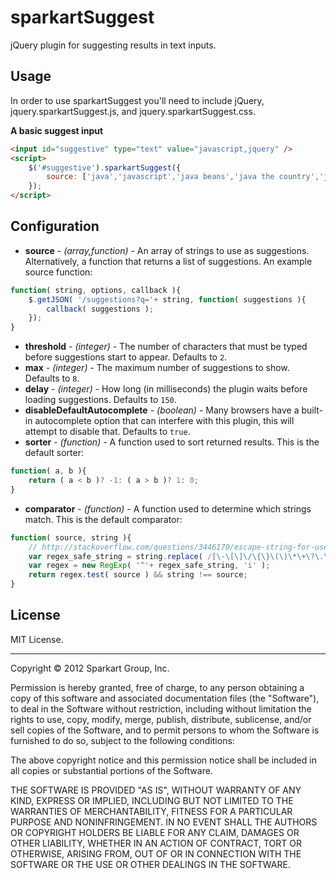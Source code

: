 # sparkartSuggest

jQuery plugin for suggesting results in text inputs.

## Usage

In order to use sparkartSuggest you'll need to include jQuery, jquery.sparkartSuggest.js, and jquery.sparkartSuggest.css.

**A basic suggest input**

```html
<input id="suggestive" type="text" value="javascript,jquery" />
<script>
	$('#suggestive').sparkartSuggest({
		source: ['java','javascript','java beans','java the country','java strikes back']
	});
</script>
```

## Configuration

* **source** - *(array,function)* - An array of strings to use as suggestions. Alternatively, a function that returns a list of suggestions. An example source function:

```javascript
function( string, options, callback ){
	$.getJSON( '/suggestions?q='+ string, function( suggestions ){
		callback( suggestions );
	});
}
```
* **threshold** - *(integer)* - The number of characters that must be typed before suggestions start to appear. Defaults to `2`.
* **max** - *(integer)* - The maximum number of suggestions to show. Defaults to `8`.
* **delay** - *(integer)* - How long (in milliseconds) the plugin waits before loading suggestions. Defaults to `150`.
* **disableDefaultAutocomplete** - *(boolean)* - Many browsers have a built-in autocomplete option that can interfere with this plugin, this will attempt to disable that.  Defaults to `true`.
* **sorter** - *(function)* - A function used to sort returned results. This is the default sorter:

```javascript
function( a, b ){
	return ( a < b )? -1: ( a > b )? 1: 0;
}
```
* **comparator** - *(function)* - A function used to determine which strings match. This is the default comparator:

```javascript
function( source, string ){
	// http://stackoverflow.com/questions/3446170/escape-string-for-use-in-javascript-regex#answer-6969486
	var regex_safe_string = string.replace( /[\-\[\]\/\{\}\(\)\*\+\?\.\\\^\$\|]/g, '\\$&' );
	var regex = new RegExp( '^'+ regex_safe_string, 'i' );
	return regex.test( source ) && string !== source;
}
```

## License

MIT License.

----------

Copyright © 2012 Sparkart Group, Inc.

Permission is hereby granted, free of charge, to any person obtaining a copy of this software and associated documentation files (the "Software"), to deal in the Software without restriction, including without limitation the rights to use, copy, modify, merge, publish, distribute, sublicense, and/or sell copies of the Software, and to permit persons to whom the Software is furnished to do so, subject to the following conditions:

The above copyright notice and this permission notice shall be included in all copies or substantial portions of the Software.

THE SOFTWARE IS PROVIDED "AS IS", WITHOUT WARRANTY OF ANY KIND, EXPRESS OR IMPLIED, INCLUDING BUT NOT LIMITED TO THE WARRANTIES OF MERCHANTABILITY, FITNESS FOR A PARTICULAR PURPOSE AND NONINFRINGEMENT. IN NO EVENT SHALL THE AUTHORS OR COPYRIGHT HOLDERS BE LIABLE FOR ANY CLAIM, DAMAGES OR OTHER LIABILITY, WHETHER IN AN ACTION OF CONTRACT, TORT OR OTHERWISE, ARISING FROM, OUT OF OR IN CONNECTION WITH THE SOFTWARE OR THE USE OR OTHER DEALINGS IN THE SOFTWARE.
